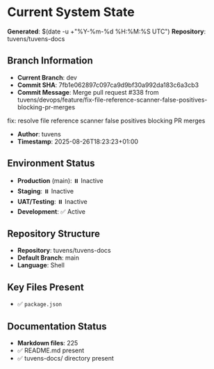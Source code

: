 # Current System State
**Generated**: $(date -u +"%Y-%m-%d %H:%M:%S UTC")
**Repository**: tuvens/tuvens-docs

## Branch Information
- **Current Branch**: dev
- **Commit SHA**: 7fb1e062897c097ca9d9bf30a992da183c6a3cb3
- **Commit Message**: Merge pull request #338 from tuvens/devops/feature/fix-file-reference-scanner-false-positives-blocking-pr-merges

fix: resolve file reference scanner false positives blocking PR merges
- **Author**: tuvens
- **Timestamp**: 2025-08-26T18:23:23+01:00

## Environment Status
- **Production** (main): ⏸️ Inactive
- **Staging**: ⏸️ Inactive
- **UAT/Testing**: ⏸️ Inactive
- **Development**: ✅ Active

## Repository Structure
- **Repository**: tuvens/tuvens-docs
- **Default Branch**: main
- **Language**: Shell

## Key Files Present
- ✅ `package.json`

## Documentation Status
- **Markdown files**: 225
- ✅ README.md present
- ✅ tuvens-docs/ directory present
